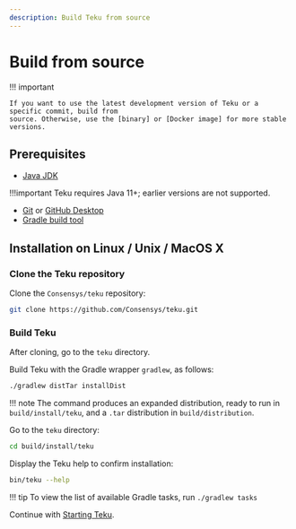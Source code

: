```yaml
---
description: Build Teku from source
---
```


# Build from source

!!! important

    If you want to use the latest development version of Teku or a specific commit, build from
    source. Otherwise, use the [binary] or [Docker image] for more stable versions.

## Prerequisites

* [Java JDK](http://www.oracle.com/technetwork/java/javase/downloads/index.html)

!!!important
    Teku requires Java 11+; earlier versions are not supported.

* [Git](https://git-scm.com/downloads) or [GitHub Desktop](https://desktop.github.com/)
* [Gradle build tool](https://gradle.org/)

## Installation on Linux / Unix / MacOS X

### Clone the Teku repository

Clone the `Consensys/teku` repository:

```bash
git clone https://github.com/Consensys/teku.git
```

### Build Teku

After cloning, go to the `teku` directory.

Build Teku with the Gradle wrapper `gradlew`, as follows:

```bash
./gradlew distTar installDist
```

!!! note
    The command produces an expanded distribution, ready to run
    in `build/install/teku`, and a `.tar` distribution in `build/distribution`.

Go to the `teku` directory:

```bash
cd build/install/teku
```

Display the Teku help to confirm installation:

````bash
bin/teku --help
````

!!! tip
    To view the list of available Gradle tasks, run `./gradlew tasks`

Continue with [Starting Teku](../Run-Teku.md).

<!-- links -->
[binary]: Install-Binaries.md
[Docker image]: Run-Docker-Image.md
